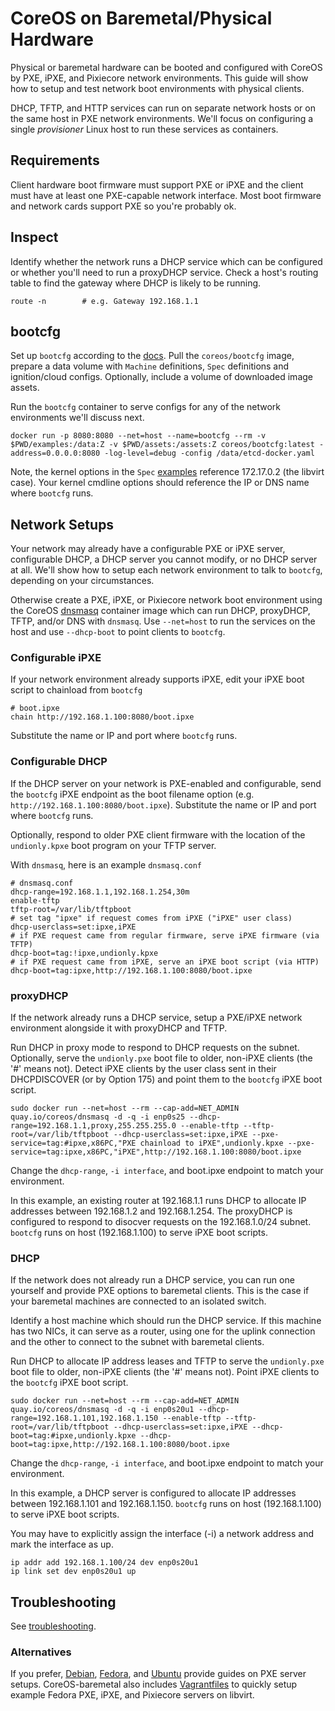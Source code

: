 
# CoreOS on Baremetal/Physical Hardware

Physical or baremetal hardware can be booted and configured with CoreOS by PXE, iPXE, and Pixiecore network environments. This guide will show how to setup and test network boot environments with physical clients.

DHCP, TFTP, and HTTP services can run on separate network hosts or on the same host in PXE network environments. We'll focus on configuring a single *provisioner* Linux host to run these services as containers.

## Requirements

Client hardware boot firmware must support PXE or iPXE and the client must have at least one PXE-capable network interface. Most boot firmware and network cards support PXE so you're probably ok.

## Inspect

Identify whether the network runs a DHCP service which can be configured or whether you'll need to run a proxyDHCP service. Check a host's routing table to find the gateway where DHCP is likely to be running.

    route -n        # e.g. Gateway 192.168.1.1

## bootcfg

Set up `bootcfg` according to the [docs](bootcfg.md). Pull the `coreos/bootcfg` image, prepare a data volume with `Machine` definitions, `Spec` definitions and ignition/cloud configs. Optionally, include a volume of downloaded image assets.

Run the `bootcfg` container to serve configs for any of the network environments we'll discuss next.

    docker run -p 8080:8080 --net=host --name=bootcfg --rm -v $PWD/examples:/data:Z -v $PWD/assets:/assets:Z coreos/bootcfg:latest -address=0.0.0.0:8080 -log-level=debug -config /data/etcd-docker.yaml

Note, the kernel options in the `Spec` [examples](../examples) reference 172.17.0.2 (the libvirt case). Your kernel cmdline options should reference the IP or DNS name where `bootcfg` runs.

## Network Setups

Your network may already have a configurable PXE or iPXE server, configurable DHCP, a DHCP server you cannot modify, or no DHCP server at all. We'll show how to setup each network environment to talk to `bootcfg`, depending on your circumstances.

Otherwise create a PXE, iPXE, or Pixiecore network boot environment using the CoreOS [dnsmasq](../contrib/dnsmasq) container image which can run DHCP, proxyDHCP, TFTP, and/or DNS with `dnsmasq`. Use `--net=host` to run the services on the host and use `--dhcp-boot` to point clients to `bootcfg`.

### Configurable iPXE

If your network environment already supports iPXE, edit your iPXE boot script to chainload from `bootcfg`

    # boot.ipxe
    chain http://192.168.1.100:8080/boot.ipxe

Substitute the name or IP and port where `bootcfg` runs.

### Configurable DHCP

If the DHCP server on your network is PXE-enabled and configurable, send the `bootcfg` iPXE endpoint as the boot filename option (e.g. `http://192.168.1.100:8080/boot.ipxe`). Substitute the name or IP and port where `bootcfg` runs.

Optionally, respond to older PXE client firmware with the location of the `undionly.kpxe` boot program on your TFTP server.

With `dnsmasq`, here is an example `dnsmasq.conf`

    # dnsmasq.conf
    dhcp-range=192.168.1.1,192.168.1.254,30m
    enable-tftp
    tftp-root=/var/lib/tftpboot
    # set tag "ipxe" if request comes from iPXE ("iPXE" user class)
    dhcp-userclass=set:ipxe,iPXE
    # if PXE request came from regular firmware, serve iPXE firmware (via TFTP)
    dhcp-boot=tag:!ipxe,undionly.kpxe
    # if PXE request came from iPXE, serve an iPXE boot script (via HTTP)
    dhcp-boot=tag:ipxe,http://192.168.1.100:8080/boot.ipxe

### proxyDHCP

If the network already runs a DHCP service, setup a PXE/iPXE network environment alongside it with proxyDHCP and TFTP.

Run DHCP in proxy mode to respond to DHCP requests on the subnet. Optionally, serve the `undionly.pxe` boot file to older, non-iPXE clients (the '#' means not). Detect iPXE clients by the user class sent in their DHCPDISCOVER (or by Option 175) and point them to the `bootcfg` iPXE boot script.

```
sudo docker run --net=host --rm --cap-add=NET_ADMIN quay.io/coreos/dnsmasq -d -q -i enp0s25 --dhcp-range=192.168.1.1,proxy,255.255.255.0 --enable-tftp --tftp-root=/var/lib/tftpboot --dhcp-userclass=set:ipxe,iPXE --pxe-service=tag:#ipxe,x86PC,"PXE chainload to iPXE",undionly.kpxe --pxe-service=tag:ipxe,x86PC,"iPXE",http://192.168.1.100:8080/boot.ipxe
```

Change the `dhcp-range`, `-i interface`, and boot.ipxe endpoint to match your environment.

In this example, an existing router at 192.168.1.1 runs DHCP to allocate IP addresses between 192.168.1.2 and 192.168.1.254. The proxyDHCP is configured to respond to disocver requests on the 192.168.1.0/24 subnet. `bootcfg` runs on host (192.168.1.100) to serve iPXE boot scripts.

### DHCP

If the network does not already run a DHCP service, you can run one yourself and provide PXE options to baremetal clients. This is the case if your baremetal machines are connected to an isolated switch.

Identify a host machine which should run the DHCP service. If this machine has two NICs, it can serve as a router, using one for the uplink connection and the other to connect to the subnet with baremetal clients.

Run DHCP to allocate IP address leases and TFTP to serve the `undionly.pxe` boot file to older, non-iPXE clients (the '#' means not). Point iPXE clients to the `bootcfg` iPXE boot script.

```
sudo docker run --net=host --rm --cap-add=NET_ADMIN quay.io/coreos/dnsmasq -d -q -i enp0s20u1 --dhcp-range=192.168.1.101,192.168.1.150 --enable-tftp --tftp-root=/var/lib/tftpboot --dhcp-userclass=set:ipxe,iPXE --dhcp-boot=tag:#ipxe,undionly.kpxe --dhcp-boot=tag:ipxe,http://192.168.1.100:8080/boot.ipxe
```

Change the `dhcp-range`, `-i interface`, and boot.ipxe endpoint to match your environment.

In this example, a DHCP server is configured to allocate IP addresses between 192.168.1.101 and 192.168.1.150. `bootcfg` runs on host (192.168.1.100) to serve iPXE boot scripts.

You may have to explicitly assign the interface (-i) a network address and mark the interface as up.

    ip addr add 192.168.1.100/24 dev enp0s20u1
    ip link set dev enp0s20u1 up 

## Troubleshooting

See [troubleshooting](troubleshooting.md).

### Alternatives

If you prefer, [Debian](http://www.debian-administration.org/article/478/Setting_up_a_server_for_PXE_network_booting), [Fedora](https://docs.fedoraproject.org/en-US/Fedora/7/html/Installation_Guide/ap-pxe-server.html), and [Ubuntu](https://help.ubuntu.com/community/DisklessUbuntuHowto) provide guides on PXE server setups. CoreOS-baremetal also includes [Vagrantfiles](vagrant) to quickly setup example Fedora PXE, iPXE, and Pixiecore servers on libvirt.
